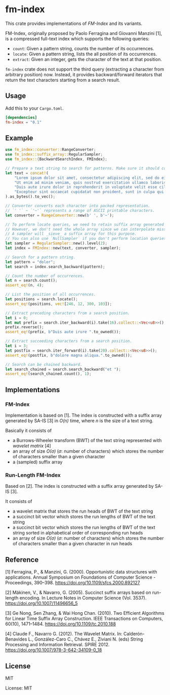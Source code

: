 # fm-index

This crate provides implementations of *FM-Index* and its variants.

FM-Index, originally proposed by Paolo Ferragina and Giovanni Manzini [1],
is a compressed full-text index which supports the following queries:

- `count`: Given a pattern string, counts the number of its occurrences.
- `locate`: Given a pattern string, lists the all position of its occurrences.
- `extract`: Given an integer, gets the character of the text at that position.

`fm-index` crate does not support the third query (extracting a character from arbitrary position) now.
Instead, it provides backward/forward iterators that return the text characters starting from a search result.

## Usage

Add this to your `Cargo.toml`.

```toml
[dependencies]
fm-index = "0.1"
```

## Example
```rust
use fm_index::converter::RangeConverter;
use fm_index::suffix_array::RegularSampler;
use fm_index::{BackwardSearchIndex, FMIndex};

// Prepare a text string to search for patterns. Make sure it should contain \0 at the end.
let text = concat!(
    "Lorem ipsum dolor sit amet, consectetur adipiscing elit, sed do eiusmod tempor incididunt ut labore et dolore magna aliqua.",
    "Ut enim ad minim veniam, quis nostrud exercitation ullamco laboris nisi ut aliquip ex ea commodo consequat.",
    "Duis aute irure dolor in reprehenderit in voluptate velit esse cillum dolore eu fugiat nulla pariatur.",
    "Excepteur sint occaecat cupidatat non proident, sunt in culpa qui officia deserunt mollit anim id est laborum.\0",
).as_bytes().to_vec();

// Converter converts each character into packed representation.
// `' '` ~ `'~'` represents a range of ASCII printable characters.
let converter = RangeConverter::new(b' ', b'~');

// To perform locate queries, we need to retain suffix array generated in the construction phase.
// However, we don't need the whole array since we can interpolate missing elements in a suffix array from others.
// A sampler will _sieve_ a suffix array for this purpose.
// You can also use `NullSampler` if you don't perform location queries (disabled in type-level).
let sampler = RegularSampler::new().level(2);
let index = FMIndex::new(text, converter, sampler);

// Search for a pattern string.
let pattern = "dolor";
let search = index.search_backward(pattern);

// Count the number of occurrences.
let n = search.count();
assert_eq!(n, 4);

// List the position of all occurrences.
let positions = search.locate();
assert_eq!(positions, vec![246, 12, 300, 103]);

// Extract preceding characters from a search position.
let i = 0;
let mut prefix = search.iter_backward(i).take(16).collect::<Vec<u8>>();
prefix.reverse();
assert_eq!(prefix, b"Duis aute irure ".to_owned());

// Extract succeeding characters from a search position.
let i = 3;
let postfix = search.iter_forward(i).take(20).collect::<Vec<u8>>();
assert_eq!(postfix, b"dolore magna aliqua.".to_owned());

// Search can be chained backward.
let search_chained = search.search_backward("et ");
assert_eq!(search_chained.count(), 1);
```

## Implementations

### FM-Index

Implementation is based on [1]. The index is constructed with a suffix array generated by SA-IS [3] in _O(n)_ time, where _n_ is the size of a text string.

Basically it consists of

- a Burrows-Wheeler transform (BWT) of the text string represented with _wavelet matrix_ [4]
- an array of size _O(σ)_ (_σ_: number of characters) which stores the number of characters smaller than a given character
- a (sampled) suffix array

### Run-Length FM-Index

Based on [2]. The index is constructed with a suffix array generated by SA-IS [3].

It consists of

- a wavelet matrix that stores the run heads of BWT of the text string
- a succinct bit vector which stores the run lengths of BWT of the text string
- a succinct bit vector which stores the run lengths of BWT of the text string
sorted in alphabetical order of corresponding run heads
- an array of size _O(σ)_ (_σ_: number of characters)
which stores the number of characters smaller than a given character in run heads

## Reference

[1] Ferragina, P., & Manzini, G. (2000). Opportunistic data structures with applications. Annual Symposium on Foundations of Computer Science - Proceedings, 390–398. https://doi.org/10.1109/sfcs.2000.892127

[2] Mäkinen, V., & Navarro, G. (2005). Succinct suffix arrays based on run-length encoding. In Lecture Notes in Computer Science (Vol. 3537). https://doi.org/10.1007/11496656_5

[3] Ge Nong, Sen Zhang, & Wai Hong Chan. (2010). Two Efficient Algorithms for Linear Time Suffix Array Construction. IEEE Transactions on Computers, 60(10), 1471–1484. https://doi.org/10.1109/tc.2010.188

[4] Claude F., Navarro G. (2012). The Wavelet Matrix. In: Calderón-Benavides L., González-Caro C., Chávez E., Ziviani N. (eds) String Processing and Information Retrieval. SPIRE 2012. https://doi.org/10.1007/978-3-642-34109-0_18

## License

MIT

License: MIT
